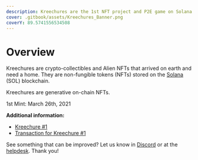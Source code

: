 ```yaml
---
description: Kreechures are the 1st NFT project and P2E game on Solana
cover: .gitbook/assets/Kreechures_Banner.png
coverY: 89.5741556534508
---
```


# Overview

Kreechures are crypto-collectibles and Alien NFTs that arrived on earth and need a home. They are non-fungible tokens (NFTs) stored on the [Solana](https://solana.com/) (SOL) blockchain.&#x20;

Kreechures are generative on-chain NFTs.

1st Mint: March 26th, 2021



**Additional information:**

* [Kreechure #1](https://explorer.solana.com/address/6e6XzDLpyxRF1zBxnx686bY8cwyVpmmZRgNJCte1VWrE)
* [Transaction for Kreechure #1](https://explorer.solana.com/tx/4HqFpv5WUQAfKeqPrnfUnmNB3HabSL5Q31H5upMBZKEYC4CzTDFqNnTY5KDXcU59LsQsNQFeNJ9XL98msg5fKewe)

See something that can be improved? Let us know in [Discord](https://discord.gg/4huPsH82we) or at the [helpdesk](mailto:help@kreechures.com). Thank you!
